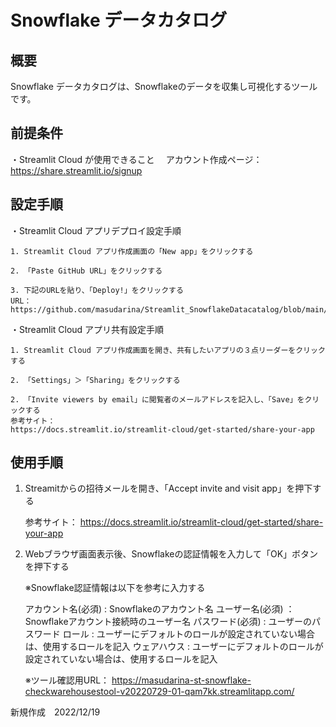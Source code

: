 
# Snowflake データカタログ

## 概要
Snowflake データカタログは、Snowflakeのデータを収集し可視化するツールです。

## 前提条件
・Streamlit Cloud が使用できること
　アカウント作成ページ：https://share.streamlit.io/signup

## 設定手順

・Streamlit Cloud アプリデプロイ設定手順

	1. Streamlit Cloud アプリ作成画面の「New app」をクリックする

	2. 「Paste GitHub URL」をクリックする

	3. 下記のURLを貼り、「Deploy!」をクリックする
	URL：
	https://github.com/masudarina/Streamlit_SnowflakeDatacatalog/blob/main/Datacatalog.py

・Streamlit Cloud アプリ共有設定手順

	1. Streamlit Cloud アプリ作成画面を開き、共有したいアプリの３点リーダーをクリックする

	2. 「Settings」＞「Sharing」をクリックする

	2. 「Invite viewers by email」に閲覧者のメールアドレスを記入し、「Save」をクリックする
	参考サイト：
	https://docs.streamlit.io/streamlit-cloud/get-started/share-your-app

## 使用手順

1. Streamitからの招待メールを開き、「Accept invite and visit app」を押下する

	参考サイト：
	https://docs.streamlit.io/streamlit-cloud/get-started/share-your-app

2. Webブラウザ画面表示後、Snowflakeの認証情報を入力して「OK」ボタンを押下する

	※Snowflake認証情報は以下を参考に入力する

	アカウント名(必須) : Snowflakeのアカウント名
	ユーザー名(必須) ： Snowflakeアカウント接続時のユーザー名
	パスワード(必須) : ユーザーのパスワード
	ロール : ユーザーにデフォルトのロールが設定されていない場合は、使用するロールを記入
	ウェアハウス : ユーザーにデフォルトのロールが設定されていない場合は、使用するロールを記入

	※ツール確認用URL：
	https://masudarina-st-snowflake-checkwarehousestool-v20220729-01-qam7kk.streamlitapp.com/


新規作成　2022/12/19

